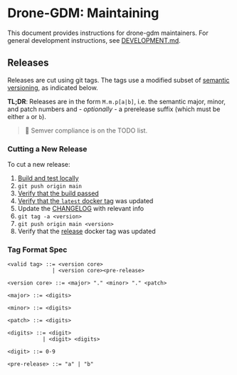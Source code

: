 # Drone-GDM: Maintaining

This document provides instructions for drone-gdm maintainers. For general
development instructions, see [DEVELOPMENT.md](./DEVELOPMENT.md).

## Releases

Releases are cut using git tags. The tags use a modified subset
of [semantic versioning](https://semver.org/), as indicated below.

**TL;DR**: Releases are in the form `M.m.p[a|b]`, i.e. the semantic major, minor,
and patch numbers and - _optionally_ - a prerelease suffix (which must be either
`a` or `b`).

> :grimacing: Semver compliance is on the TODO list.

### Cutting a New Release

To cut a new release:
1. [Build and test locally](./DEVELOPMENT.md)
1. `git push origin main`
1. [Verify that the build passed](https://travis-ci.org/github/NYTimes/drone-gdm)
1. [Verify that the `latest` docker tag](https://hub.docker.com/r/nytimes/drone-gdm/tags) was updated
1. Update the [CHANGELOG](../CHANGELOG.md) with relevant info
1. `git tag -a <version>`
1. `git push origin main <version>`
1. Verify that the [release](../README.md#docker-tags) docker tag was updated

### Tag Format Spec

```ABNF
<valid tag> ::= <version core>
              | <version core><pre-release>

<version core> ::= <major> "." <minor> "." <patch>

<major> ::= <digits>

<minor> ::= <digits>

<patch> ::= <digits>

<digits> ::= <digit>
           | <digit> <digits>

<digit> ::= 0-9

<pre-release> ::= "a" | "b"
```

